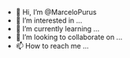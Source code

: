 - 👋 Hi, I’m @MarceloPurus
- 👀 I’m interested in ...
- 🌱 I’m currently learning ...
- 💞️ I’m looking to collaborate on ...
- 📫 How to reach me ...

<!---
MarceloPurus/MarceloPurus is a ✨ special ✨ repository because its `README.md` (this file) appears on your GitHub profile.
You can click the Preview link to take a look at your changes.
--->
